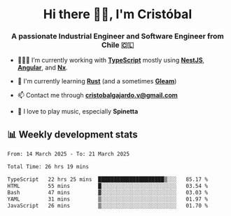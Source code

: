 <h1 align="center">Hi there ✌🏻, I'm Cristóbal</h1>
<h3 align="center">A passionate Industrial Engineer and Software Engineer from Chile 🇨🇱</h3>

- 🧑🏻‍💻 I’m currently working with **[TypeScript](https://www.typescriptlang.org)** mostly using **[NestJS](https://nestjs.com)**, **[Angular](https://angular.io)**, and **[Nx](https://nx.dev)**.

- 🌱 I'm currently learning **[Rust](https://www.rust-lang.org)** (and a sometimes **[Gleam](https://gleam.run/)**)

- 📫 Contact me through **cristobalgajardo.v@gmail.com**

- 🎸 I love to play music, especially **Spinetta**

## 📊 Weekly development stats

<!--START_SECTION:waka-->

```txt
From: 14 March 2025 - To: 21 March 2025

Total Time: 26 hrs 19 mins

TypeScript   22 hrs 25 mins  █████████████████████▒░░░   85.17 %
HTML         55 mins         █░░░░░░░░░░░░░░░░░░░░░░░░   03.54 %
Bash         47 mins         ▓░░░░░░░░░░░░░░░░░░░░░░░░   03.03 %
YAML         31 mins         ▒░░░░░░░░░░░░░░░░░░░░░░░░   01.97 %
JavaScript   26 mins         ▒░░░░░░░░░░░░░░░░░░░░░░░░   01.70 %
```

<!--END_SECTION:waka-->
